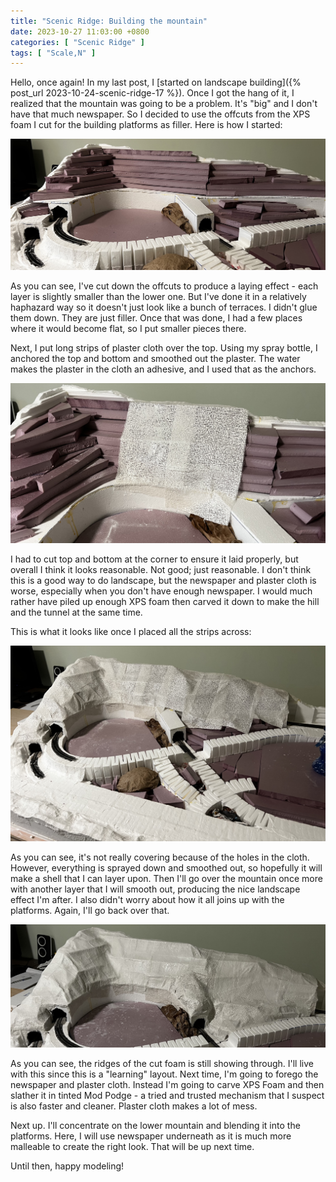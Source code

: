 ```yaml
---
title: "Scenic Ridge: Building the mountain"
date: 2023-10-27 11:03:00 +0800
categories: [ "Scenic Ridge" ]
tags: [ "Scale,N" ]
---
```


Hello, once again!  In my last post, I [started on landscape building]({% post_url 2023-10-24-scenic-ridge-17 %}).  Once I got the hang of it, I realized that the mountain was going to be a problem.  It's "big" and I don't have that much newspaper.  So I decided to use the offcuts from the XPS foam I cut for the building platforms as filler.  Here is how I started:

![Building the base of the mountain](/assets/2023/10/27/IMG_2252.JPG)

As you can see, I've cut down the offcuts to produce a laying effect - each layer is slightly smaller than the lower one.  But I've done it in a relatively haphazard way so it doesn't just look like a bunch of terraces.  I didn't glue them down.  They are just filler.  Once that was done, I had a few places where it would become flat, so I put smaller pieces there.

Next, I put long strips of plaster cloth over the top.  Using my spray bottle, I anchored the top and bottom and smoothed out the plaster.  The water makes the plaster in the cloth an adhesive, and I used that as the anchors.

![The first strip is in place](/assets/2023/10/27/IMG_2253.JPG)

I had to cut top and bottom at the corner to ensure it laid properly, but overall I think it looks reasonable.  Not good; just reasonable.  I don't think this is a good way to do landscape, but the newspaper and plaster cloth is worse, especially when you don't have enough newspaper.  I would much rather have piled up enough XPS foam then carved it down to make the hill and the tunnel at the same time.  

This is what it looks like once I placed all the strips across:

![The mountain is covered](/assets/2023/10/27/IMG_2254.JPG)

As you can see, it's not really covering because of the holes in the cloth.  However, everything is sprayed down and smoothed out, so hopefully it will make a shell that I can layer upon.  Then I'll go over the mountain once more with another layer that I will smooth out, producing the nice landscape effect I'm after.  I also didn't worry about how it all joins up with the platforms.  Again, I'll go back over that.

![The final mountain coverage](/assets/2023/10/27/IMG_2255.JPG)

As you can see, the ridges of the cut foam is still showing through.  I'll live with this since this is a "learning" layout.  Next time, I'm going to forego the newspaper and plaster cloth.  Instead I'm going to carve XPS Foam and then slather it in tinted Mod Podge - a tried and trusted mechanism that I suspect is also faster and cleaner.  Plaster cloth makes a lot of mess.

Next up. I'll concentrate on the lower mountain and blending it into the platforms.  Here, I will use newspaper underneath as it is much more malleable to create the right look. That will be up next time.

Until then, happy modeling!
